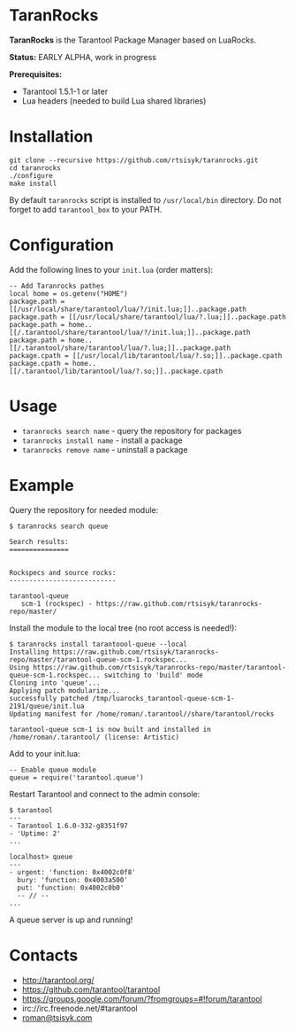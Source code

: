 TaranRocks
==========

**TaranRocks** is the Tarantool Package Manager based on LuaRocks.

**Status:** EARLY ALPHA, work in progress

**Prerequisites:**

 * Tarantool 1.5.1-1 or later
 * Lua headers (needed to build Lua shared libraries)

# Installation

    git clone --recursive https://github.com/rtsisyk/taranrocks.git
    cd taranrocks
    ./configure
    make install

By default `taranrocks` script is installed to `/usr/local/bin` directory. Do not forget to add `tarantool_box` to your PATH.

# Configuration
Add the following lines to your `init.lua` (order matters):

    -- Add Taranrocks pathes
    local home = os.getenv("HOME")
    package.path = [[/usr/local/share/tarantool/lua/?/init.lua;]]..package.path
    package.path = [[/usr/local/share/tarantool/lua/?.lua;]]..package.path
    package.path = home..[[/.tarantool/share/tarantool/lua/?/init.lua;]]..package.path
    package.path = home..[[/.tarantool/share/tarantool/lua/?.lua;]]..package.path
    package.cpath = [[/usr/local/lib/tarantool/lua/?.so;]]..package.cpath
    package.cpath = home..[[/.tarantool/lib/tarantool/lua/?.so;]]..package.cpath

# Usage

 * `taranrocks search name` - query the repository for packages
 * `taranrocks install name` - install a package
 * `taranrocks remove name` - uninstall a package

# Example

Query the repository for needed module:

```
$ taranrocks search queue

Search results:
===============


Rockspecs and source rocks:
---------------------------

tarantool-queue
   scm-1 (rockspec) - https://raw.github.com/rtsisyk/taranrocks-repo/master/
```

Install the module to the local tree (no root access is needed!):

```
$ taranrocks install tarantoool-queue --local 
Installing https://raw.github.com/rtsisyk/taranrocks-repo/master/tarantool-queue-scm-1.rockspec...
Using https://raw.github.com/rtsisyk/taranrocks-repo/master/tarantool-queue-scm-1.rockspec... switching to 'build' mode
Cloning into 'queue'...
Applying patch modularize...
successfully patched /tmp/luarocks_tarantool-queue-scm-1-2191/queue/init.lua
Updating manifest for /home/roman/.tarantool//share/tarantool/rocks

tarantool-queue scm-1 is now built and installed in /home/roman/.tarantool/ (license: Artistic)
```

Add to your init.lua:

```
-- Enable queue module
queue = require('tarantool.queue')
```

Restart Tarantool and connect to the admin console:

```
$ tarantool
---
- Tarantool 1.6.0-332-g8351f97
- 'Uptime: 2'
...

localhost> queue
---
- urgent: 'function: 0x4002c0f8'
  bury: 'function: 0x4003a500'
  put: 'function: 0x4002c0b0'
  -- // --
...
```

A queue server is up and running!

# Contacts

 * http://tarantool.org/
 * https://github.com/tarantool/tarantool
 * https://groups.google.com/forum/?fromgroups=#!forum/tarantool
 * irc://irc.freenode.net/#tarantool
 * roman@tsisyk.com
